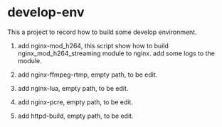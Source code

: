 # develop-env

This a project to record how to build some develop environment.

1. add nginx-mod_h264, this script show how to build nginx_mod_h264_streaming module to nginx. add some logs to the module.

2. add nginx-ffmpeg-rtmp,  empty path, to be edit.

3. add nginx-lua, empty path, to be edit.

4. add nginx-pcre, empty path, to be edit.

5. add httpd-build, empty path, to be edit.





